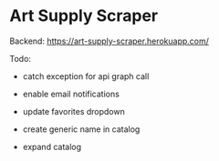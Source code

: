 # Art Supply Scraper

Backend: https://art-supply-scraper.herokuapp.com/

Todo: 

- catch exception for api graph call

- enable email notifications

- update favorites dropdown

- create generic name in catalog

- expand catalog
